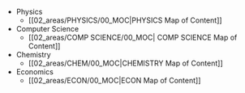 - Physics
	- [[02_areas/PHYSICS/00_MOC|PHYSICS Map of Content]]
- Computer Science
	- [[02_areas/COMP SCIENCE/00_MOC| COMP SCIENCE Map of Content]]
- Chemistry
	- [[02_areas/CHEM/00_MOC|CHEMISTRY Map of Content]]
- Economics
	- [[02_areas/ECON/00_MOC|ECON Map of Content]]